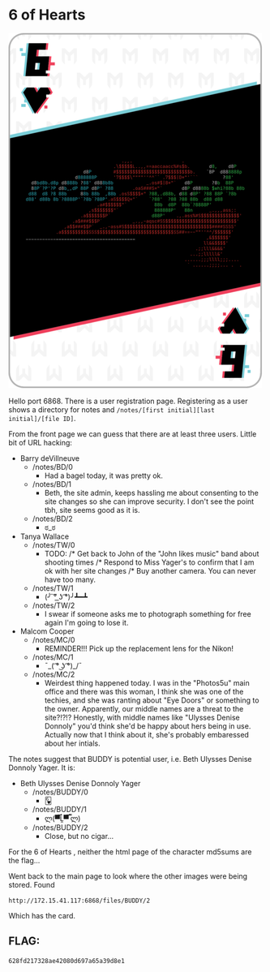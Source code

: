# 6 of Hearts
![6 of Hearts](6_of_hearts.png)

Hello port 6868. There is a user registration page. Registering as a user shows a directory for notes and ```/notes/[first initial][last initial]/[file ID]```.

From the front page we can guess that there are at least three users. Little bit of URL hacking:

* Barry deVillneuve
  * /notes/BD/0
    * Had a bagel today, it was pretty ok.
  * /notes/BD/1
    * Beth, the site admin, keeps hassling me about consenting to the site changes so she can improve security. I don't see the point tbh, site seems good as it is.
  * /notes/BD/2
    * ಠ_ಠ
* Tanya Wallace
  * /notes/TW/0
    * TODO:
      /* Get back to John of the "John likes music" band about shooting times
      /* Respond to Miss Yager's to confirm that I am ok with her site changes
      /* Buy another camera. You can never have too many.
  * /notes/TW/1
    * (╯ ͠° ͟ʖ ͡°)╯┻━┻  
  * /notes/TW/2
    * I swear if someone asks me to photograph something for free again I'm going to lose it.
* Malcom Cooper
  * /notes/MC/0
    * REMINDER!!! Pick up the replacement lens for the Nikon!
  * /notes/MC/1
    * ¯\_( ͡° ͜ʖ ͡°)_/¯
  * /notes/MC/2
    * Weirdest thing happened today. I was in the "Photos5u" main office and there was this woman, I think she was one of the techies, and she was ranting about "Eye Doors" or something to the owner. Apparently, our middle names are a threat to the site?!?!?  Honestly, with middle names like "Ulysses Denise Donnoly" you'd think she'd be happy about hers being in use. Actually now that I think about it, she's probably embaressed about her intials.   
  
The notes suggest that BUDDY is potential user, i.e. Beth Ulysses Denise Donnoly Yager. It is:
* Beth Ulysses Denise Donnoly Yager
  * /notes/BUDDY/0
    * 🂶
  * /notes/BUDDY/1
    * ლ(▀̿Ĺ̯▀̿ ̿ლ)
  * /notes/BUDDY/2
    * Close, but no cigar...

For the 6 of Hearts , neither the html page of the character md5sums are the flag...

Went back to the main page to look where the other images were being stored. Found 
```
http://172.15.41.117:6868/files/BUDDY/2
```

Which has the card.

## FLAG:
```
628fd217328ae42080d697a65a39d8e1
```